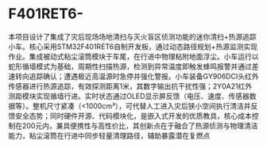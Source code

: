 # F401RET6-
本项目设计了集成了灾后现场场地清扫与灭火盲区侦测功能的迷你清扫+热源追踪小车。核心采用STM32F401RET6自制开发板，通过动态路径规划+热源监测实现作业。集成被动式粘尘滚筒模块于车尾，在行进中物理粘附地面浮尘。小车运行以蛇形循墙模式为基础，周期性扫描热源，检测到异常温度即触发蜂鸣报警并通过差速转向追踪确认；遭遇极近高温源时急停并强化警报。小车装备GY906DCI头红外传感器进行热源追踪，有效探测距离1米，其数字输出抗干扰性强；2Y0A21红外测距模块实现循墙行进。实时状态通过OLED显示屏反馈（电压、速度、传感器数据等）。整机尺寸紧凑（<1000cm³），可代替人工进入灾后狭小空间执行清洁并反馈安全态势；同时硬件开源、代码模块化，是嵌入式开发的优质教具，核心成本控制在200元内，兼具便携性与高性价比，其创新点在于融合了热源侦测与物理清洁能力，粘尘滚筒在行进中同步轻量清理路径，辅助暴露潜在复燃点
